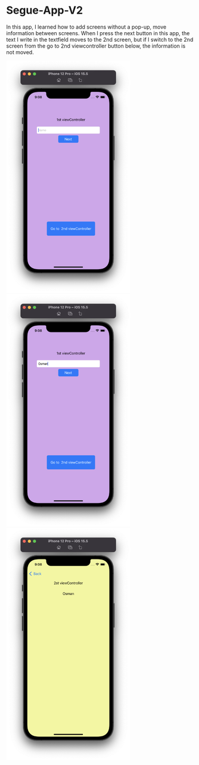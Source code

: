 # Segue-App-V2
In this app, I learned how to add screens without a pop-up, move information between screens. When I press the next button in this app, the text I write in the textfield moves to the 2nd screen, but if I switch to the 2nd screen from the go to 2nd viewcontroller button below, the information is not moved.
<p float="left">
<img width="333" src="/Udemy-Atil_Samancioglu/Projects/005-Segue-App-V2/Screenshots/ss1.png">
<img width="333" src="/Udemy-Atil_Samancioglu/Projects/005-Segue-App-V2/Screenshots/ss2.png">
<img width="333" src="/Udemy-Atil_Samancioglu/Projects/005-Segue-App-V2/Screenshots/ss3.png">
</p>
